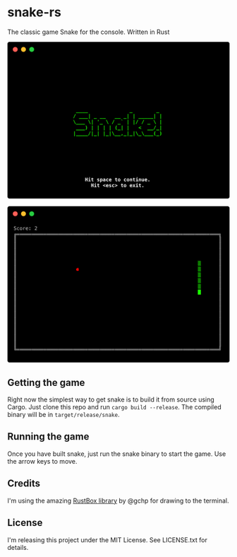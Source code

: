 # snake-rs
The classic game Snake for the console. Written in Rust

![The game's intro screen](snake-intro-hyper.png)

![Playing the game](running-game-hyper.png)

## Getting the game
Right now the simplest way to get snake is to build it from source using Cargo. Just clone this repo and run `cargo build --release`. The compiled binary will be in `target/release/snake`.

## Running the game
Once you have built snake, just run the snake binary to start the game. Use the arrow keys to move.

## Credits
I'm using the amazing [RustBox library](https://github.com/gchp/rustbox) by @gchp for drawing to the terminal.

## License
I'm releasing this project under the MIT License. See LICENSE.txt for details.
